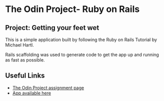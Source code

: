 # The Odin Project- Ruby on Rails
## Project: Getting your feet wet

This is a simple application built by following the Ruby on Rails Tutorial by Michael Hartl.

Rails scaffolding was used to generate code to get the app up and running as fast as possible.

## Useful Links

* [The Odin Project assignment page](https://www.theodinproject.com/courses/ruby-on-rails/lessons/getting-your-feet-wet)
* [App available here](https://agile-depths-49455.herokuapp.com/)